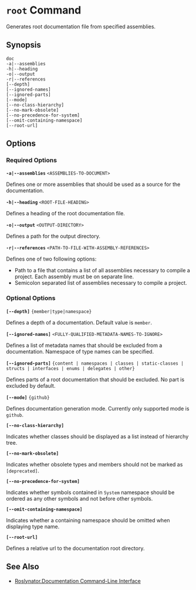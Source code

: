 
# `root` Command

Generates root documentation file from specified assemblies.

## Synopsis

```
doc
-a|--assemblies
-h|--heading
-o|--output
-r|--references
[--depth]
[--ignored-names]
[--ignored-parts]
[--mode]
[--no-class-hierarchy]
[--no-mark-obsolete]
[--no-precedence-for-system]
[--omit-containing-namespace]
[--root-url]
```

## Options

### Required Options

**`-a|--assemblies`** `<ASSEMBLIES-TO-DOCUMENT>`

Defines one or more assemblies that should be used as a source for the documentation.

**`-h|--heading`** `<ROOT-FILE-HEADING>`

Defines a heading of the root documentation file.

**`-o|--output`** `<OUTPUT-DIRECTORY>`

Defines a path for the output directory.

**`-r|--references`** `<PATH-TO-FILE-WITH-ASSEMBLY-REFERENCES>`

Defines one of two following options:

* Path to a file that contains a list of all assemblies necessary to compile a project. Each assembly must be on separate line.
* Semicolon separated list of assemblies necessary to compile a project.

### Optional Options

**`[--depth]`** `{member|type|namespace}`

Defines a depth of a documentation. Default value is `member`.

**`[--ignored-names]`** `<FULLY-QUALIFIED-METADATA-NAMES-TO-IGNORE>`

Defines a list of metadata names that should be excluded from a documentation. Namespace of type names can be specified.

**`[--ignored-parts]`** `{content | namespaces | classes | static-classes | structs | interfaces | enums | delegates | other}`

Defines parts of a root documentation that should be excluded. No part is excluded by default.

**`[--mode]`** `{github}`

Defines documentation generation mode. Currently only supported mode is `github`.

**`[--no-class-hierarchy]`**

Indicates whether classes should be displayed as a list instead of hierarchy tree.

**`[--no-mark-obsolete]`**

Indicates whether obsolete types and members should not be marked as `[deprecated]`.

**`[--no-precedence-for-system]`**

Indicates whether symbols contained in `System` namespace should be ordered as any other symbols and not before other symbols.

**`[--omit-containing-namespace]`**

Indicates whether a containing namespace should be omitted when displaying type name.

**`[--root-url]`**

Defines a relative url to the documentation root directory.

## See Also

* [Roslynator.Documentation Command-Line Interface](README.md)
